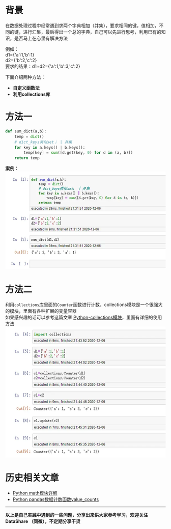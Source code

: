 # 背景
在数据处理过程中经常遇到求两个字典相加（并集），要求相同的键，值相加，不同的键，进行汇集，最后得出一个总的字典，自己可以先进行思考，利用已有的知识，是否马上在心里有解决方法

例如：<br/>
d1={'a':1,'b':1}  <br/>
d2={'b':2,'c':2}  <br/>
要求的结果：d1+d2={'a':1,'b':3,'c':2}


下面介绍两种方法：
- **自定义函数法**
- **利用collections库**


# 方法一
```python
def sum_dict(a,b):
    temp = dict()
    # dict_keys类似set； | 并集
    for key in a.keys() | b.keys():
        temp[key] = sum([d.get(key, 0) for d in (a, b)])
    return temp
```
**案例：**
![自定义函数法](./images/6641583-618b29b9f92eb5ba.webp)

# 方法二
利用`collections`库里面的`Counter`函数进行计数，collections模块是一个很强大的模块，里面有各种扩展的变量容器<br/>
如果感兴趣的话可以参考这篇文章 [Python-collections模块](https://blog.csdn.net/mall_lucy/article/details/108822795)，里面有详细的使用方法
![collections.Counter](./images/6641583-13147bae1028d01a.webp)

# 历史相关文章
- [Python math模块详解](./Python基础库/Python-math模块详解.md)
- [Python pandas数据计数函数value_counts](./Python-pandas数据计数函数value_counts.md)

**************************************************************************
**以上是自己实践中遇到的一些问题，分享出来供大家参考学习，欢迎关注 DataShare （同微），不定期分享干货**
